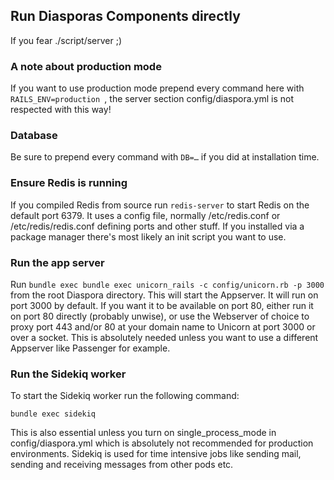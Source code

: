 ## Run Diasporas Components directly

If you fear ./script/server ;)

### A note about production mode

If you want to use production mode prepend every command here with `RAILS_ENV=production `,
the server section config/diaspora.yml is not respected with this way!

### Database

Be sure to prepend every command with `DB=…` if you did at installation time.

### Ensure Redis is running

If you compiled Redis from source run `redis-server` to start Redis on the default port 6379. It uses a config file, normally /etc/redis.conf or /etc/redis/redis.conf defining ports and other stuff. If you installed via a package manager there's most likely an init script you want to use.

### Run the app server

Run `bundle exec bundle exec unicorn_rails -c config/unicorn.rb -p 3000` from the root Diaspora directory.  This will start the Appserver.
It will run on port 3000 by default. If you want it to be available on port 80, either run it on port 80 directly (probably unwise), or use the Webserver of choice to proxy port 443 and/or 80 at your domain name to Unicorn at port 3000 or over a socket.
This is absolutely needed unless you want to use a different Appserver like Passenger for example.


### Run the Sidekiq worker

To start the Sidekiq worker run the following command:

    bundle exec sidekiq

This is also essential unless you turn on single_process_mode in config/diaspora.yml which is absolutely not recommended for production environments. Sidekiq is used for time intensive jobs like sending mail, sending and receiving messages from other pods etc.